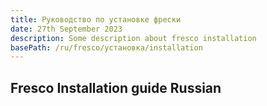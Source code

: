 ```yaml
---
title: Руководство по установке фрески
date: 27th September 2023
description: Some description about fresco installation
basePath: /ru/fresco/установка/installation
---
```


## Fresco Installation guide Russian
